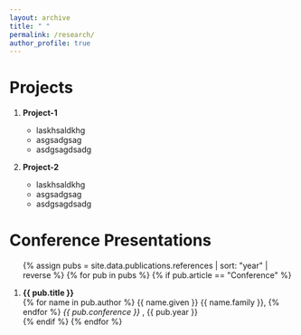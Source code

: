 ```yaml
---
layout: archive
title: " "
permalink: /research/
author_profile: true
---
```

# Projects

1. **Project-1**
   * laskhsaldkhg
   * asgsadgsag
   * asdgsagdsadg


2. **Project-2**
   * laskhsaldkhg
   * asgsadgsag
   * asdgsagdsadg

# Conference Presentations

<ol>

{% assign pubs = site.data.publications.references | sort: "year" | reverse %}
{% for pub in pubs %}
   {% if pub.article == "Conference" %}
      <li>
         <b> {{ pub.title }} </b>
         <br>
         {% for name in pub.author %}
            {{ name.given }} {{ name.family }},
         {% endfor %}
         <i> {{ pub.conference }} </i>,
         {{ pub.year }}
      </li>
   {% endif %}
{% endfor %}

</ol>


<!-- # xxx

1. **xxx-1**
   * laskhsaldkhg
   * asgsadgsag
   * asdgsagdsadg


2. **xxx-2**
   * laskhsaldkhg
   * asgsadgsag
   * asdgsagdsadg -->

